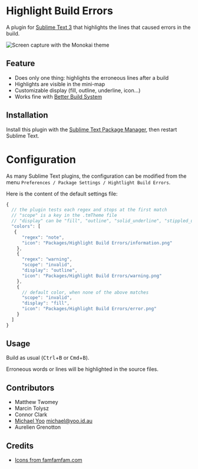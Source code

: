 Highlight Build Errors
======================

A plugin for [Sublime Text 3](http://www.sublimetext.com/) that highlights the lines that caused errors in the build.

![Screen capture with the Monokai theme](http://i.imgur.com/nj4WGFF.png)

## Feature

* Does only one thing: highlights the erroneous lines after a build
* Highlights are visible in the mini-map
* Customizable display (fill, outline, underline, icon...)
* Works fine with [Better Build System](https://sublime.wbond.net/packages/Better%20Build%20System)

## Installation

Install this plugin with the [Sublime Text Package Manager](https://sublime.wbond.net/), then restart Sublime Text.

# Configuration

As many Sublime Text plugins, the configuration can be modified from the menu `Preferences / Package Settings / Hightlight Build Errors`.

Here is the content of the default settings file:

```javascript
{
  // the plugin tests each regex and stops at the first match
  // "scope" is a key in the .tmTheme file
  // "display" can be "fill", "outline", "solid_underline", "stippled_underline" or "squiggly_underline"
  "colors": [
   {
      "regex": "note",
      "icon": "Packages/Highlight Build Errors/information.png"
    },
    {
      "regex": "warning",
      "scope": "invalid",
      "display": "outline",
      "icon": "Packages/Highlight Build Errors/warning.png"
    },
    {
      // default color, when none of the above matches
      "scope": "invalid",
      "display": "fill",
      "icon": "Packages/Highlight Build Errors/error.png"
    }
  ]
}

```

## Usage

Build as usual (<kbd>Ctrl</kbd>+<kbd>B</kbd> or <kbd>Cmd</kbd>+<kbd>B</kbd>).

Erroneous words or lines will be highlighted in the source files.

## Contributors

* Matthew Twomey
* Marcin Tolysz
* Connor Clark
* [Michael Yoo](https://github.com/sekjun9878) <michael@yoo.id.au>
* Aurelien Grenotton

## Credits

* [Icons from famfamfam.com](http://www.famfamfam.com/lab/icons/silk/)
